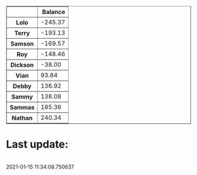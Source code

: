 <table border="1" class="dataframe">
  <thead>
    <tr style="text-align: right;">
      <th></th>
      <th>Balance</th>
    </tr>
  </thead>
  <tbody>
    <tr>
      <th>Lolo</th>
      <td>-245.37</td>
    </tr>
    <tr>
      <th>Terry</th>
      <td>-193.13</td>
    </tr>
    <tr>
      <th>Samson</th>
      <td>-169.57</td>
    </tr>
    <tr>
      <th>Roy</th>
      <td>-148.46</td>
    </tr>
    <tr>
      <th>Dickson</th>
      <td>-38.00</td>
    </tr>
    <tr>
      <th>Vian</th>
      <td>93.84</td>
    </tr>
    <tr>
      <th>Debby</th>
      <td>136.92</td>
    </tr>
    <tr>
      <th>Sammy</th>
      <td>138.08</td>
    </tr>
    <tr>
      <th>Sammas</th>
      <td>185.36</td>
    </tr>
    <tr>
      <th>Nathan</th>
      <td>240.34</td>
    </tr>
  </tbody>
</table><H1>Last update:</h1><br>2021-01-15 11:34:08.750637